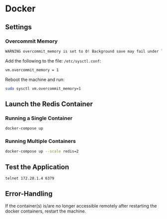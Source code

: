 # Docker

## Settings

### Overcommit Memory

```sh
WARNING overcommit_memory is set to 0! Background save may fail under low memory condition. To fix this issue add 'vm.overcommit_memory = 1' to /etc/sysctl.conf and then reboot or run the command 'sysctl vm.overcommit_memory=1' for this to take effect.
```

Add the following to the file: `/etc/sysctl.conf`:

```sh
vm.overcommit_memory = 1
```

Reboot the machine and run:

```sh
sudo sysctl vm.overcommit_memory=1
```

## Launch the Redis Container

### Running a Single Container
```sh
docker-compose up
```

### Running Multiple Containers

```sh
docker-compose up --scale redis=2
```

## Test the Application

```sh
telnet 172.28.1.4 6379
```

## Error-Handling

If the container(s) is/are no longer accessible remotely after restarting the docker containers, restart the machine.
